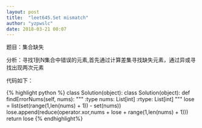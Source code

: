 ```yaml
---
layout: post
title:  "leet645.Set mismatch"
author: "yzpwslc"
date: 2018-03-21 00:07
---
```


<p>题目：集合缺失</p>
<p>分析：寻找1到N集合中错误的元素,首先通过计算差集寻找缺失元素，通过异或寻找出现两次元素</p>
<p>代码如下：</p>
{% highlight python %}
class Solution(object):
class Solution(object):
    def findErrorNums(self, nums):
        """
        :type nums: List[int]
        :rtype: List[int]
        """
        lose = list(set(range(1,len(nums) + 1)) - set(nums))
        lose.append(reduce(operator.xor,nums + lose + range(1,len(nums) + 1)))
        return lose
{% endhighlight%}
